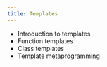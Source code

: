 ```yaml
---
title: Templates
---
```


* Introduction to templates
* Function templates
* Class templates
* Template metaprogramming
